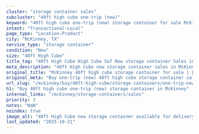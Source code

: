 ```yaml
---
cluster: "storage container sales"
subcluster: "40ft high cube one-trip (new)"
keyword: "40ft high cube one-trip (new) storage container for sale McKinney, TX"
intent: "Transactional-Local"
page_type: "Location-Product"
city: "McKinney, TX"
service_type: "storage container"
condition: "New"
size: "40ft High Cube"
title_tag: "40ft High Cube High Cube Sof New storage container Sales in McKinney | LC Container"
meta_description: "40ft High Cube new storage container sales in McKinney. High cube containers with extra height. Fast delivery, competitive pricing. Serving storage containers area. Quote ID: XJO. Call (214) 524-4168 for your free quote today."
original_title: "McKinney 40ft high cube storage container for sale | LC"
original_meta: "Buy one-trip (new) 40ft high cube storage container sale with local delivery in McKinney, TX. LC Container — local Since 2003. Request a fast quote today."
url_slug: "/mckinney/buy/40ft-high-cube/storage-containers/one-trip-new"
h1: "Buy 40ft high cube one-trip (new) storage container in McKinney"
internal_links: "/mckinney/storage-containers/sales"
priority: 3
notes: "NaN"
noindex: true
image_alt: "40ft High Cube new storage container available for delivery in McKinney"
last_updated: "2025-10-21"
---
```


<!-- TODO: Add unique city/inventory copy, images, and internal links here. -->
